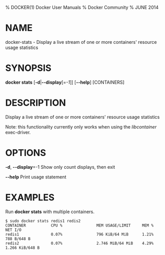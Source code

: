 % DOCKER(1) Docker User Manuals
% Docker Community
% JUNE 2014
# NAME
docker-stats - Display a live stream of one or more containers' resource usage statistics

# SYNOPSIS
**docker stats**
[**-d**|**--display**[=*-1*]]
[**--help**]
[CONTAINERS]

# DESCRIPTION

Display a live stream of one or more containers' resource usage statistics

Note: this functionality currently only works when using the *libcontainer* exec-driver.

# OPTIONS
**-d**, **--display**=-1
  Show only count displays, then exit

**--help**
  Print usage statement

# EXAMPLES

Run **docker stats** with multiple containers.

    $ sudo docker stats redis1 redis2
    CONTAINER           CPU %               MEM USAGE/LIMIT     MEM %               NET I/O
    redis1              0.07%               796 KiB/64 MiB      1.21%               788 B/648 B
    redis2              0.07%               2.746 MiB/64 MiB    4.29%               1.266 KiB/648 B

